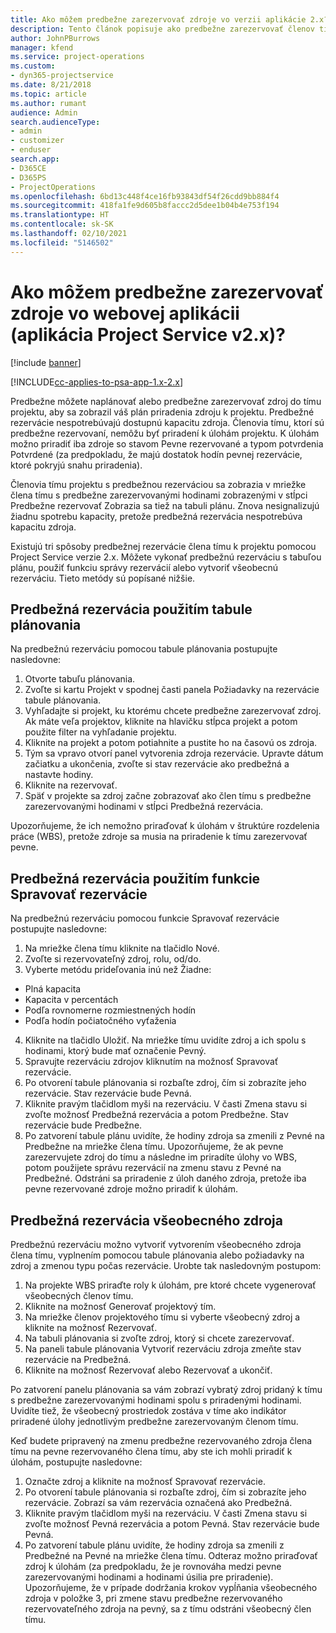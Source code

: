 ```yaml
---
title: Ako môžem predbežne zarezervovať zdroje vo verzii aplikácie 2.x?
description: Tento článok popisuje ako predbežne zarezervovať členov tímu projektu pomocou Project Service.
author: JohnPBurrows
manager: kfend
ms.service: project-operations
ms.custom:
- dyn365-projectservice
ms.date: 8/21/2018
ms.topic: article
ms.author: rumant
audience: Admin
search.audienceType:
- admin
- customizer
- enduser
search.app:
- D365CE
- D365PS
- ProjectOperations
ms.openlocfilehash: 6bd13c448f4ce16fb93843df54f26cdd9bb884f4
ms.sourcegitcommit: 418fa1fe9d605b8faccc2d5dee1b04b4e753f194
ms.translationtype: HT
ms.contentlocale: sk-SK
ms.lasthandoff: 02/10/2021
ms.locfileid: "5146502"
---
```

# <a name="how-do-i-soft-book-resources-in-the-web-app-project-service-app-v2x"></a>Ako môžem predbežne zarezervovať zdroje vo webovej aplikácii (aplikácia Project Service v2.x)?

[!include [banner](../includes/psa-now-project-operations.md)]

[!INCLUDE[cc-applies-to-psa-app-1.x-2.x](../includes/cc-applies-to-psa-app-1x-2x.md)]

Predbežne môžete naplánovať alebo predbežne zarezervovať zdroj do tímu projektu, aby sa zobrazil váš plán priradenia zdroju k projektu. Predbežné rezervácie nespotrebúvajú dostupnú kapacitu zdroja. Členovia tímu, ktorí sú predbežne rezervovaní, nemôžu byť priradení k úlohám projektu. K úlohám možno priradiť iba zdroje so stavom Pevne rezervované a typom potvrdenia Potvrdené (za predpokladu, že majú dostatok hodín pevnej rezervácie, ktoré pokryjú snahu priradenia).

Členovia tímu projektu s predbežnou rezerváciou sa zobrazia v mriežke člena tímu s predbežne zarezervovanými hodinami zobrazenými v stĺpci Predbežne rezervovať Zobrazia sa tiež na tabuli plánu. Znova nesignalizujú žiadnu spotrebu kapacity, pretože predbežná rezervácia nespotrebúva kapacitu zdroja.

Existujú tri spôsoby predbežnej rezervácie člena tímu k projektu pomocou Project Service verzie 2.x. Môžete vykonať predbežnú rezerváciu s tabuľou plánu, použiť funkciu správy rezervácií alebo vytvoriť všeobecnú rezerváciu. Tieto metódy sú popísané nižšie.

## <a name="soft-book-with-the-schedule-board"></a>Predbežná rezervácia použitím tabule plánovania

Na predbežnú rezerváciu pomocou tabule plánovania postupujte nasledovne: 
1. Otvorte tabuľu plánovania.
2. Zvoľte si kartu Projekt v spodnej časti panela Požiadavky na rezervácie tabule plánovania.
3. Vyhľadajte si projekt, ku ktorému chcete predbežne zarezervovať zdroj. Ak máte veľa projektov, kliknite na hlavičku stĺpca projekt a potom použite filter na vyhľadanie projektu.
4. Kliknite na projekt a potom potiahnite a pustite ho na časovú os zdroja.
5. Tým sa vpravo otvorí panel vytvorenia zdroja rezervácie. Upravte dátum začiatku a ukončenia, zvoľte si stav rezervácie ako predbežná a nastavte hodiny. 
6. Kliknite na rezervovať.
7. Späť v projekte sa zdroj začne zobrazovať ako člen tímu s predbežne zarezervovanými hodinami v stĺpci Predbežná rezervácia.

Upozorňujeme, že ich nemožno priraďovať k úlohám v štruktúre rozdelenia práce (WBS), pretože zdroje sa musia na priradenie k tímu zarezervovať pevne.

## <a name="soft-book-using-the-maintain-bookings-feature"></a>Predbežná rezervácia použitím funkcie Spravovať rezervácie

Na predbežnú rezerváciu pomocou funkcie Spravovať rezervácie postupujte nasledovne:
1. Na mriežke člena tímu kliknite na tlačidlo Nové.
2. Zvoľte si rezervovateľný zdroj, rolu, od/do.
3. Vyberte metódu prideľovania inú než Žiadne:
- Plná kapacita
- Kapacita v percentách
- Podľa rovnomerne rozmiestnených hodín
- Podľa hodín počiatočného vyťaženia
4. Kliknite na tlačidlo Uložiť. Na mriežke tímu uvidíte zdroj a ich spolu s hodinami, ktorý bude mať označenie Pevný.
5. Spravujte rezerváciu zdrojov kliknutím na možnosť Spravovať rezervácie.
6. Po otvorení tabule plánovania si rozbaľte zdroj, čím si zobrazíte jeho rezervácie. Stav rezervácie bude Pevná.
7. Kliknite pravým tlačidlom myši na rezerváciu. V časti Zmena stavu si zvoľte možnosť Predbežná rezervácia a potom Predbežne. Stav rezervácie bude Predbežne.
8. Po zatvorení tabule plánu uvidíte, že hodiny zdroja sa zmenili z Pevné na Predbežne na mriežke člena tímu.
Upozorňujeme, že ak pevne zarezervujete zdroj do tímu a následne im priradíte úlohy vo WBS, potom použijete správu rezervácií na zmenu stavu z Pevné na Predbežné. Odstráni sa priradenie z úloh daného zdroja, pretože iba pevne rezervované zdroje možno priradiť k úlohám.

## <a name="soft-book-by-creating-a-generic-resource"></a>Predbežná rezervácia všeobecného zdroja

Predbežnú rezerváciu možno vytvoriť vytvorením všeobecného zdroja člena tímu, vyplnením pomocou tabule plánovania alebo požiadavky na zdroj a zmenou typu počas rezervácie.
Urobte tak nasledovným postupom:

1. Na projekte WBS priraďte roly k úlohám, pre ktoré chcete vygenerovať všeobecných členov tímu.
2. Kliknite na možnosť Generovať projektový tím.
3. Na mriežke členov projektového tímu si vyberte všeobecný zdroj a kliknite na možnosť Rezervovať.
4. Na tabuli plánovania si zvoľte zdroj, ktorý si chcete zarezervovať.
5. Na paneli tabule plánovania Vytvoriť rezerváciu zdroja zmeňte stav rezervácie na Predbežná.
6. Kliknite na možnosť Rezervovať alebo Rezervovať a ukončiť.

Po zatvorení panelu plánovania sa vám zobrazí vybratý zdroj pridaný k tímu s predbežne zarezervovanými hodinami spolu s priradenými hodinami. Uvidíte tiež, že všeobecný prostriedok zostáva v tíme ako indikátor priradené úlohy jednotlivým predbežne zarezervovaným členom tímu.

Keď budete pripravený na zmenu predbežne rezervovaného zdroja člena tímu na pevne rezervovaného člena tímu, aby ste ich mohli priradiť k úlohám, postupujte nasledovne:

1. Označte zdroj a kliknite na možnosť Spravovať rezervácie.
2. Po otvorení tabule plánovania si rozbaľte zdroj, čím si zobrazíte jeho rezervácie. Zobrazí sa vám rezervácia označená ako Predbežná.
3. Kliknite pravým tlačidlom myši na rezerváciu. V časti Zmena stavu si zvoľte možnosť Pevná rezervácia a potom Pevná. Stav rezervácie bude Pevná.
4. Po zatvorení tabule plánu uvidíte, že hodiny zdroja sa zmenili z Predbežné na Pevné na mriežke člena tímu. Odteraz možno priraďovať zdroj k úlohám (za predpokladu, že je rovnováha medzi pevne zarezervovanými hodinami a hodinami úsilia pre priradenie). Upozorňujeme, že v prípade dodržania krokov vypĺňania všeobecného zdroja v položke 3, pri zmene stavu predbežne rezervovaného rezervovateľného zdroja na pevný, sa z tímu odstráni všeobecný člen tímu.
